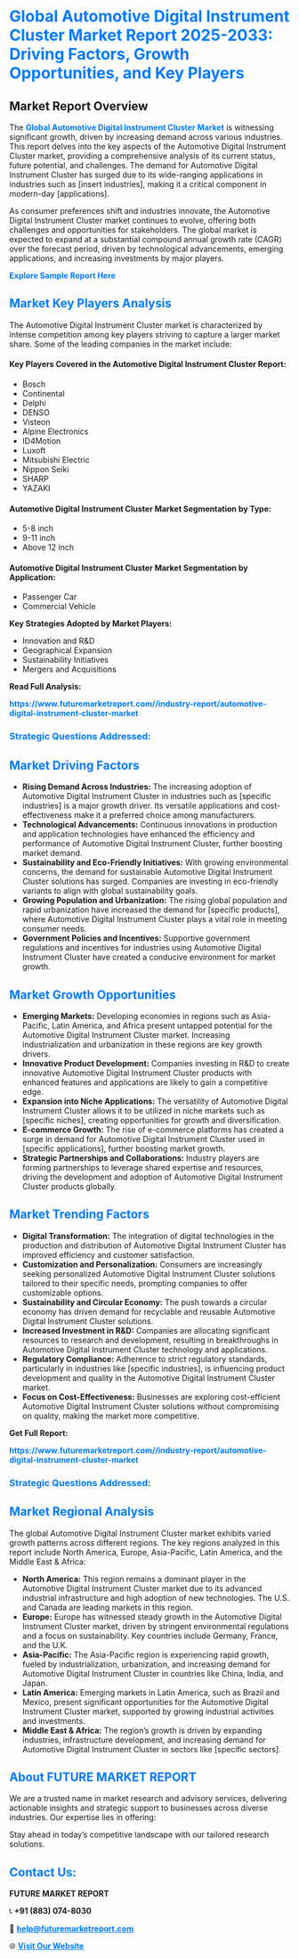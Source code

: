 <h1 style="color: #007BFF;">Global Automotive Digital Instrument Cluster Market Report 2025-2033: Driving Factors, Growth Opportunities, and Key Players</h1>

<section id="overview">
<h2>Market Report Overview</h2>
<p>The <a href="https://www.futuremarketreport.com//industry-report/automotive-digital-instrument-cluster-market" style="color: #007BFF; text-decoration: none;"><strong>Global Automotive Digital Instrument Cluster Market</strong></a> is witnessing significant growth, driven by increasing demand across various industries. This report delves into the key aspects of the Automotive Digital Instrument Cluster market, providing a comprehensive analysis of its current status, future potential, and challenges. The demand for Automotive Digital Instrument Cluster has surged due to its wide-ranging applications in industries such as [insert industries], making it a critical component in modern-day [applications].</p>
<p>As consumer preferences shift and industries innovate, the Automotive Digital Instrument Cluster market continues to evolve, offering both challenges and opportunities for stakeholders. The global market is expected to expand at a substantial compound annual growth rate (CAGR) over the forecast period, driven by technological advancements, emerging applications, and increasing investments by major players.</p>
</section>

<section id="overview">
<p><a href="https://www.futuremarketreport.com//request-sample/reportId=56180" style="color: #007BFF; text-decoration: none;"><strong>Explore Sample Report Here</strong></a></p>
</section>

<section id="key-players">
<h2 style="color: #007BFF;">Market Key Players Analysis</h2>
<p>The Automotive Digital Instrument Cluster market is characterized by intense competition among key players striving to capture a larger market share. Some of the leading companies in the market include:</p>
<h4>Key Players Covered in the Automotive Digital Instrument Cluster Report:</h4>
<ul><li>Bosch</li><li>Continental</li><li>Delphi</li><li>DENSO</li><li>Visteon</li><li>Alpine Electronics</li><li>ID4Motion</li><li>Luxoft</li><li>Mitsubishi Electric</li><li>Nippon Seiki</li><li>SHARP</li><li>YAZAKI</li></ul>
<h4>Automotive Digital Instrument Cluster Market Segmentation by Type:</h4>
<ul><li>5-8 inch</li><li>9-11 inch</li><li>Above 12 inch</li></ul>

<h4>Automotive Digital Instrument Cluster Market Segmentation by Application:</h4>
<ul><li>Passenger Car</li><li>Commercial Vehicle</li></ul>
<p><strong>Key Strategies Adopted by Market Players:</strong></p>
<ul>
<li>Innovation and R&D</li>
<li>Geographical Expansion</li>
<li>Sustainability Initiatives</li>
<li>Mergers and Acquisitions</li>
</ul>
</section>

<section>
<p><strong>Read Full Analysis: </strong></p><a href="https://www.futuremarketreport.com//industry-report/automotive-digital-instrument-cluster-market" style="color: #007BFF; text-decoration: none;"><strong>https://www.futuremarketreport.com//industry-report/automotive-digital-instrument-cluster-market</strong></a>
<h3 style="color: #007BFF;">Strategic Questions Addressed:</h3>
</section>

<section id="driving-factors">
<h2 style="color: #007BFF;">Market Driving Factors</h2>
<ul>
<li><strong>Rising Demand Across Industries:</strong> The increasing adoption of Automotive Digital Instrument Cluster in industries such as [specific industries] is a major growth driver. Its versatile applications and cost-effectiveness make it a preferred choice among manufacturers.</li>
<li><strong>Technological Advancements:</strong> Continuous innovations in production and application technologies have enhanced the efficiency and performance of Automotive Digital Instrument Cluster, further boosting market demand.</li>
<li><strong>Sustainability and Eco-Friendly Initiatives:</strong> With growing environmental concerns, the demand for sustainable Automotive Digital Instrument Cluster solutions has surged. Companies are investing in eco-friendly variants to align with global sustainability goals.</li>
<li><strong>Growing Population and Urbanization:</strong> The rising global population and rapid urbanization have increased the demand for [specific products], where Automotive Digital Instrument Cluster plays a vital role in meeting consumer needs.</li>
<li><strong>Government Policies and Incentives:</strong> Supportive government regulations and incentives for industries using Automotive Digital Instrument Cluster have created a conducive environment for market growth.</li>
</ul>
</section>

<section id="growth-opportunities">
<h2 style="color: #007BFF;">Market Growth Opportunities</h2>
<ul>
<li><strong>Emerging Markets:</strong> Developing economies in regions such as Asia-Pacific, Latin America, and Africa present untapped potential for the Automotive Digital Instrument Cluster market. Increasing industrialization and urbanization in these regions are key growth drivers.</li>
<li><strong>Innovative Product Development:</strong> Companies investing in R&D to create innovative Automotive Digital Instrument Cluster products with enhanced features and applications are likely to gain a competitive edge.</li>
<li><strong>Expansion into Niche Applications:</strong> The versatility of Automotive Digital Instrument Cluster allows it to be utilized in niche markets such as [specific niches], creating opportunities for growth and diversification.</li>
<li><strong>E-commerce Growth:</strong> The rise of e-commerce platforms has created a surge in demand for Automotive Digital Instrument Cluster used in [specific applications], further boosting market growth.</li>
<li><strong>Strategic Partnerships and Collaborations:</strong> Industry players are forming partnerships to leverage shared expertise and resources, driving the development and adoption of Automotive Digital Instrument Cluster products globally.</li>
</ul>
</section>

<section id="trending-factors">
<h2 style="color: #007BFF;">Market Trending Factors</h2>
<ul>
<li><strong>Digital Transformation:</strong> The integration of digital technologies in the production and distribution of Automotive Digital Instrument Cluster has improved efficiency and customer satisfaction.</li>
<li><strong>Customization and Personalization:</strong> Consumers are increasingly seeking personalized Automotive Digital Instrument Cluster solutions tailored to their specific needs, prompting companies to offer customizable options.</li>
<li><strong>Sustainability and Circular Economy:</strong> The push towards a circular economy has driven demand for recyclable and reusable Automotive Digital Instrument Cluster solutions.</li>
<li><strong>Increased Investment in R&D:</strong> Companies are allocating significant resources to research and development, resulting in breakthroughs in Automotive Digital Instrument Cluster technology and applications.</li>
<li><strong>Regulatory Compliance:</strong> Adherence to strict regulatory standards, particularly in industries like [specific industries], is influencing product development and quality in the Automotive Digital Instrument Cluster market.</li>
<li><strong>Focus on Cost-Effectiveness:</strong> Businesses are exploring cost-efficient Automotive Digital Instrument Cluster solutions without compromising on quality, making the market more competitive.</li>
</ul>
</section>

<section>
<p><strong>Get Full Report: </strong></p><a href="https://www.futuremarketreport.com//industry-report/automotive-digital-instrument-cluster-market" style="color: #007BFF; text-decoration: none;"><strong>https://www.futuremarketreport.com//industry-report/automotive-digital-instrument-cluster-market</strong></a>
<h3 style="color: #007BFF;">Strategic Questions Addressed:</h3>
</section>


<section id="regional-analysis">
<h2 style="color: #007BFF;">Market Regional Analysis</h2>
<p>The global Automotive Digital Instrument Cluster market exhibits varied growth patterns across different regions. The key regions analyzed in this report include North America, Europe, Asia-Pacific, Latin America, and the Middle East & Africa:</p>
<ul>
<li><strong>North America:</strong> This region remains a dominant player in the Automotive Digital Instrument Cluster market due to its advanced industrial infrastructure and high adoption of new technologies. The U.S. and Canada are leading markets in this region.</li>
<li><strong>Europe:</strong> Europe has witnessed steady growth in the Automotive Digital Instrument Cluster market, driven by stringent environmental regulations and a focus on sustainability. Key countries include Germany, France, and the U.K.</li>
<li><strong>Asia-Pacific:</strong> The Asia-Pacific region is experiencing rapid growth, fueled by industrialization, urbanization, and increasing demand for Automotive Digital Instrument Cluster in countries like China, India, and Japan.</li>
<li><strong>Latin America:</strong> Emerging markets in Latin America, such as Brazil and Mexico, present significant opportunities for the Automotive Digital Instrument Cluster market, supported by growing industrial activities and investments.</li>
<li><strong>Middle East & Africa:</strong> The region’s growth is driven by expanding industries, infrastructure development, and increasing demand for Automotive Digital Instrument Cluster in sectors like [specific sectors].</li>
</ul>
</section>

<footer>
<h2 style="color: #007BFF;">About FUTURE MARKET REPORT</h2>
<p>We are a trusted name in market research and advisory services, delivering actionable insights and strategic support to businesses across diverse industries. Our expertise lies in offering:</p>

<p>Stay ahead in today’s competitive landscape with our tailored research solutions.</p>

<h2 style="color: #007BFF;">Contact Us:</h2>
<p><strong>FUTURE MARKET REPORT</strong></p>
<p>📞 <strong>+91 (883) 074-8030</strong></p>
<p>📧 <strong><a href="mailto:help@futuremarketreport.com" style="color: #007BFF;">help@futuremarketreport.com</a></strong></p>
<p>🌐 <strong><a href="https://www.futuremarketreport.com/" style="color: #007BFF;">Visit Our Website</a></strong></p>
</footer>